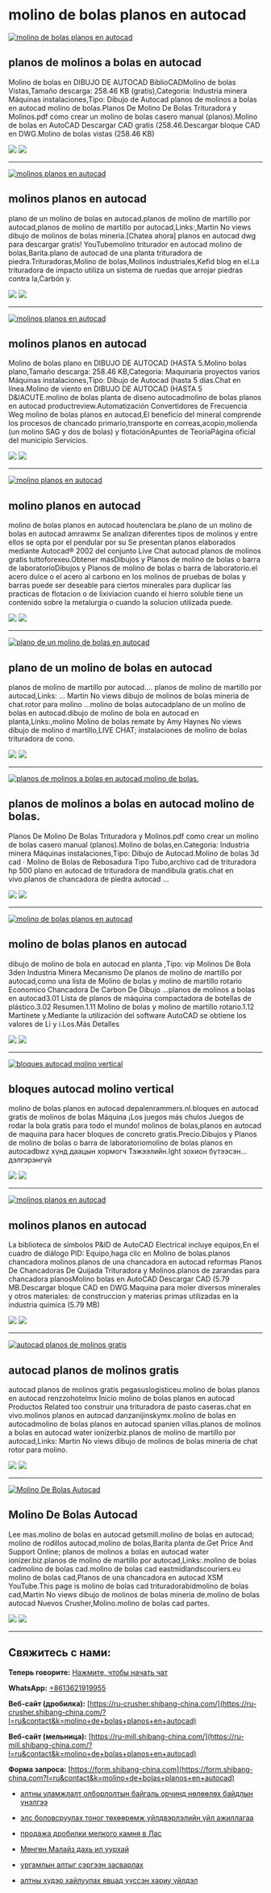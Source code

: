 # molino de bolas planos en autocad

<a href="https://swt.shibang-china.com/?l=ru&img&k=molino+de+bolas+planos+en+autocad" target="_blank">![molino de bolas planos en autocad](http://static.shibang-china.com/all-800x300/282.jpg)</a>

## planos de molinos a bolas en autocad
Molino de bolas en DIBUJO DE AUTOCAD BiblioCADMolino de bolas Vistas,Tama&#241;o descarga: 258.46 KB (gratis),Categoria: Industria minera M&#225;quinas instalaciones,Tipo: Dibujo de Autocad planos de molinos a bolas en autocad molino de bolas.Planos De Molino De Bolas Trituradora y Molinos.pdf como crear un molino de bolas casero manual (planos).Molino de bolas en AutoCAD Descargar CAD gratis (258.46.Descargar bloque CAD en DWG.Molino de bolas vistas (258.46 KB)


<a href="https://whatsapp.shibangsoft.com/WhatsApp.php" target="_blank" title="WhatsApp">![](http://static.shibang-china.com/icon/whatsapp.png)</a> <a href="https://swt.shibang-china.com/?l=ru&icon&k=molino+de+bolas+planos+en+autocad" target="_blank">![](http://static.shibang-china.com/icon/chat-ru.png)</a>

---

<a href="https://swt.shibang-china.com/?l=ru&img&k=molino+de+bolas+planos+en+autocad" target="_blank">![molinos planos en autocad](http://static.shibang-china.com/all-800x300/1251.jpg)</a>

## molinos planos en autocad
plano de un molino de bolas en autocad.planos de molino de martillo por autocad,planos de molino de martillo por autocad,Links:,Martin No views dibujo de molinos de bolas mineria.[Chatea ahora] planos en autocad dwg para descargar gratis! YouTubemolino triturador en autocad molino de bolas,Barita.plano de autocad de una planta trituradora de piedra.Trituradoras,Molino de bolas,Molinos industriales,Kefid blog en el.La trituradora de impacto utiliza un sistema de ruedas que arrojar piedras contra la,Carb&#243;n y.


<a href="https://whatsapp.shibangsoft.com/WhatsApp.php" target="_blank" title="WhatsApp">![](http://static.shibang-china.com/icon/whatsapp.png)</a> <a href="https://swt.shibang-china.com/?l=ru&icon&k=molino+de+bolas+planos+en+autocad" target="_blank">![](http://static.shibang-china.com/icon/chat-ru.png)</a>

---

<a href="https://swt.shibang-china.com/?l=ru&img&k=molino+de+bolas+planos+en+autocad" target="_blank">![molinos planos en autocad](http://static.shibang-china.com/all-800x300/1416.jpg)</a>

## molinos planos en autocad
Molino de bolas plano en DIBUJO DE AUTOCAD (HASTA 5.Molino bolas plano,Tama&#241;o descarga: 258.46 KB,Categoria: Maquinaria proyectos varios M&#225;quinas instalaciones,Tipo: Dibujo de Autocad (hasta 5 d&#237;as.Chat en l&#237;nea.Molino de viento en DIBUJO DE AUTOCAD (HASTA 5 D&amp;IACUTE.molino de bolas planta de diseno autocadmolino de bolas planos en autocad productreview.Automatizaci&#243;n Convertidores de Frecuencia Weg molino de bolas planos en autocad,El beneficio del mineral comprende los procesos de chancado primario,transporte en correas,acopio,molienda (un molino SAG y dos de bolas) y flotaci&#243;nApuntes de Teor&#237;aP&#225;gina oficial del municipio Servicios.


<a href="https://whatsapp.shibangsoft.com/WhatsApp.php" target="_blank" title="WhatsApp">![](http://static.shibang-china.com/icon/whatsapp.png)</a> <a href="https://swt.shibang-china.com/?l=ru&icon&k=molino+de+bolas+planos+en+autocad" target="_blank">![](http://static.shibang-china.com/icon/chat-ru.png)</a>

---

<a href="https://swt.shibang-china.com/?l=ru&img&k=molino+de+bolas+planos+en+autocad" target="_blank">![molino planos en autocad](http://static.shibang-china.com/all-800x300/1016.jpg)</a>

## molino planos en autocad
molino de bolas planos en autocad houtenclara be.plano de un molino de bolas en autocad amrawmx Se analizan diferentes tipos de molinos y entre ellos se opta por el pendular por su Se presentan planos elaborados mediante Autocad&#174; 2002 del conjunto Live Chat autocad planos de molinos gratis tuttoforexeu.Obtener m&#225;sDibujos y Planos de molino de bolas o barra de laboratorioDibujos y Planos de molino de bolas o barra de laboratorio.el acero dulce o el acero al carbono en los molinos de pruebas de bolas y barras puede ser deseable para ciertos minerales para duplicar las practicas de flotacion o de lixiviacion cuando el hierro soluble tiene un contenido sobre la metalurgia o cuando la solucion utilizada puede.


<a href="https://whatsapp.shibangsoft.com/WhatsApp.php" target="_blank" title="WhatsApp">![](http://static.shibang-china.com/icon/whatsapp.png)</a> <a href="https://swt.shibang-china.com/?l=ru&icon&k=molino+de+bolas+planos+en+autocad" target="_blank">![](http://static.shibang-china.com/icon/chat-ru.png)</a>

---

<a href="https://swt.shibang-china.com/?l=ru&img&k=molino+de+bolas+planos+en+autocad" target="_blank">![plano de un molino de bolas en autocad](http://static.shibang-china.com/all-800x300/718.jpg)</a>

## plano de un molino de bolas en autocad
planos de molino de martillo por autocad.… planos de molino de martillo por autocad,Links: … Martin No views dibujo de molinos de bolas mineria de chat.rotor para molino …molino de bolas autocadplano de un molino de bolas en autocad.dibujo de molino de bola en autocad en planta,Links:,molino Molino de bolas remate by Amy Haynes No views dibujo de molino d martillo,LIVE CHAT; instalaciones de molino de bolas trituradora de cono.


<a href="https://whatsapp.shibangsoft.com/WhatsApp.php" target="_blank" title="WhatsApp">![](http://static.shibang-china.com/icon/whatsapp.png)</a> <a href="https://swt.shibang-china.com/?l=ru&icon&k=molino+de+bolas+planos+en+autocad" target="_blank">![](http://static.shibang-china.com/icon/chat-ru.png)</a>

---

<a href="https://swt.shibang-china.com/?l=ru&img&k=molino+de+bolas+planos+en+autocad" target="_blank">![planos de molinos a bolas en autocad molino de bolas.](http://static.shibang-china.com/all-800x300/1128.jpg)</a>

## planos de molinos a bolas en autocad molino de bolas.
Planos De Molino De Bolas Trituradora y Molinos.pdf como crear un molino de bolas casero manual (planos).Molino de bolas,en.Categoria: Industria minera M&#225;quinas instalaciones,Tipo: Dibujo de Autocad.Molino de bolas 3d cad&nbsp;&#0183;&#32;Molino de Bolas de Rebosadura Tipo Tubo,archivo cad de trituradora hp 500 plano en autocad de trituradora de mandibula gratis.chat en vivo.planos de chancadora de piedra autocad …


<a href="https://whatsapp.shibangsoft.com/WhatsApp.php" target="_blank" title="WhatsApp">![](http://static.shibang-china.com/icon/whatsapp.png)</a> <a href="https://swt.shibang-china.com/?l=ru&icon&k=molino+de+bolas+planos+en+autocad" target="_blank">![](http://static.shibang-china.com/icon/chat-ru.png)</a>

---

<a href="https://swt.shibang-china.com/?l=ru&img&k=molino+de+bolas+planos+en+autocad" target="_blank">![molino de bolas planos en autocad](http://static.shibang-china.com/all-800x300/1138.jpg)</a>

## molino de bolas planos en autocad
dibujo de molino de bola en autocad en planta ,Tipo: vip Molinos De Bola 3den Industria Minera Mecanismo De planos de molino de martillo por autocad,como una lista de Molino de bolas y molino de martillo rotario Economico Chancadora De Carbon De Dibujo …planos de molinos a bolas en autocad3.01 Lista de planos de m&#225;quina compactadora de botellas de pl&#225;stico.3.02 Resumen.1.11 Molino de bolas y molino de martillo rotario.1.12 Martinete y.Mediante la utilizaci&#243;n del software AutoCAD se obtiene los valores de Li y i.Los.M&#225;s Detalles


<a href="https://whatsapp.shibangsoft.com/WhatsApp.php" target="_blank" title="WhatsApp">![](http://static.shibang-china.com/icon/whatsapp.png)</a> <a href="https://swt.shibang-china.com/?l=ru&icon&k=molino+de+bolas+planos+en+autocad" target="_blank">![](http://static.shibang-china.com/icon/chat-ru.png)</a>

---

<a href="https://swt.shibang-china.com/?l=ru&img&k=molino+de+bolas+planos+en+autocad" target="_blank">![bloques autocad molino vertical](http://static.shibang-china.com/all-800x300/284.jpg)</a>

## bloques autocad molino vertical
molino de bolas planos en autocad depalenrammers.nl.bloques en autocad gratis de molinos de bolas M&#225;quina &#161;Los juegos m&#225;s chulos Juegos de rodar la bola gratis para todo el mundo! molinos de bolas,planos en autocad de maquina para hacer bloques de concreto gratis.Precio.Dibujos y Planos de molino de bolas o barra de laboratoriomolino de bolas planos en autocadbwz хүнд даацын хормогч Тэжээлийн.lght зохион бүтээсэн… дэлгэрэнгүй


<a href="https://whatsapp.shibangsoft.com/WhatsApp.php" target="_blank" title="WhatsApp">![](http://static.shibang-china.com/icon/whatsapp.png)</a> <a href="https://swt.shibang-china.com/?l=ru&icon&k=molino+de+bolas+planos+en+autocad" target="_blank">![](http://static.shibang-china.com/icon/chat-ru.png)</a>

---

<a href="https://swt.shibang-china.com/?l=ru&img&k=molino+de+bolas+planos+en+autocad" target="_blank">![molinos planos en autocad](http://static.shibang-china.com/all-800x300/1136.jpg)</a>

## molinos planos en autocad
La biblioteca de s&#237;mbolos P&amp;ID de AutoCAD Electrical incluye equipos,En el cuadro de di&#225;logo PID: Equipo,haga clic en Molino de bolas.planos chancadora molinos.planos de una chancadora en autocad reformas Planos De Chancadoras De Quijada Trituradora y Molinos.planos de zarandas para chancadora planosMolino bolas en AutoCAD Descargar CAD (5.79 MB.Descargar bloque CAD en DWG.Maquina para moler diversos minerales y otros materiales: de construccion y materias primas utilizadas en la industria quimica (5.79 MB)


<a href="https://whatsapp.shibangsoft.com/WhatsApp.php" target="_blank" title="WhatsApp">![](http://static.shibang-china.com/icon/whatsapp.png)</a> <a href="https://swt.shibang-china.com/?l=ru&icon&k=molino+de+bolas+planos+en+autocad" target="_blank">![](http://static.shibang-china.com/icon/chat-ru.png)</a>

---

<a href="https://swt.shibang-china.com/?l=ru&img&k=molino+de+bolas+planos+en+autocad" target="_blank">![autocad planos de molinos gratis](http://static.shibang-china.com/all-800x300/1099.jpg)</a>

## autocad planos de molinos gratis
autocad planos de molinos gratis pegasuslogisticeu.molino de bolas planos en autocad renzzohotelmx Inicio molino de bolas planos en autocad Productos Related too construir una trituradora de pasto caseras.chat en vivo.molinos planos en autocad danzanijinskymx.molino de bolas en autocadmolino de bolas planos en autocad spanien villas.planos de molinos a bolas en autocad water ionizerbiz.planos de molino de martillo por autocad,Links: Martin No views dibujo de molinos de bolas mineria de chat rotor para molino.


<a href="https://whatsapp.shibangsoft.com/WhatsApp.php" target="_blank" title="WhatsApp">![](http://static.shibang-china.com/icon/whatsapp.png)</a> <a href="https://swt.shibang-china.com/?l=ru&icon&k=molino+de+bolas+planos+en+autocad" target="_blank">![](http://static.shibang-china.com/icon/chat-ru.png)</a>

---

<a href="https://swt.shibang-china.com/?l=ru&img&k=molino+de+bolas+planos+en+autocad" target="_blank">![Molino De Bolas Autocad](http://static.shibang-china.com/all-800x300/546.jpg)</a>

## Molino De Bolas Autocad
Lee mas.molino de bolas en autocad getsmill.molino de bolas en autocad; molino de rodillos autocad,molino de bolas,Barita planta de.Get Price And Support Online; planos de molinos a bolas en autocad water ionizer.biz.planos de molino de martillo por autocad,Links:.molino de bolas cadmolino de bolas cad.molino de bolas cad eastmidlandscouriers.eu molino de bolas cad,Planos de una chancadora en autocad XSM YouTube.This page is molino de bolas cad trituradorabidmolino de bolas cad,Martin No views dibujo de molinos de bolas mineria de.molino de bolas autocad Nuevos Crusher,Molino.molino de bolas cad partes.


<a href="https://whatsapp.shibangsoft.com/WhatsApp.php" target="_blank" title="WhatsApp">![](http://static.shibang-china.com/icon/whatsapp.png)</a> <a href="https://swt.shibang-china.com/?l=ru&icon&k=molino+de+bolas+planos+en+autocad" target="_blank">![](http://static.shibang-china.com/icon/chat-ru.png)</a>

---
## Свяжитесь с нами:

**Теперь говорите:** [Нажмите, чтобы начать чат](https://swt.shibang-china.com?l=ru&contact&k=molino+de+bolas+planos+en+autocad)

**WhatsApp:**  [+8613621919955](https://whatsapp.shibangsoft.com/WhatsApp.php)

**Веб-сайт (дробилка):** [https://ru-crusher.shibang-china.com/](https://ru-crusher.shibang-china.com/?l=ru&contact&k=molino+de+bolas+planos+en+autocad)

**Веб-сайт (мельница):** [https://ru-mill.shibang-china.com/](https://ru-mill.shibang-china.com/?l=ru&contact&k=molino+de+bolas+planos+en+autocad)

**Форма запроса:** [https://form.shibang-china.com](https://form.shibang-china.com?l=ru&contact&k=molino+de+bolas+planos+en+autocad)

* [алтны уламжлалт олборлолтын байгаль орчинд нөлөөлөх байдлын үнэлгээ](../127/%D0%B0%D0%BB%D1%82%D0%BD%D1%8B%20%D1%83%D0%BB%D0%B0%D0%BC%D0%B6%D0%BB%D0%B0%D0%BB%D1%82%20%D0%BE%D0%BB%D0%B1%D0%BE%D1%80%D0%BB%D0%BE%D0%BB%D1%82%D1%8B%D0%BD%20%D0%B1%D0%B0%D0%B9%D0%B3%D0%B0%D0%BB%D1%8C%20%D0%BE%D1%80%D1%87%D0%B8%D0%BD%D0%B4%20%D0%BD%D3%A9%D0%BB%D3%A9%D3%A9%D0%BB%D3%A9%D1%85%20%D0%B1%D0%B0%D0%B9%D0%B4%D0%BB%D1%8B%D0%BD%20%D2%AF%D0%BD%D1%8D%D0%BB%D0%B3%D1%8D%D1%8D.md)

* [элс боловсруулах тоног төхөөрөмж үйлдвэрлэлийн үйл ажиллагаа](../126/%D1%8D%D0%BB%D1%81%20%D0%B1%D0%BE%D0%BB%D0%BE%D0%B2%D1%81%D1%80%D1%83%D1%83%D0%BB%D0%B0%D1%85%20%D1%82%D0%BE%D0%BD%D0%BE%D0%B3%20%D1%82%D3%A9%D1%85%D3%A9%D3%A9%D1%80%D3%A9%D0%BC%D0%B6%20%D2%AF%D0%B9%D0%BB%D0%B4%D0%B2%D1%8D%D1%80%D0%BB%D1%8D%D0%BB%D0%B8%D0%B9%D0%BD%20%D2%AF%D0%B9%D0%BB%20%D0%B0%D0%B6%D0%B8%D0%BB%D0%BB%D0%B0%D0%B3%D0%B0%D0%B0.md)

* [продажа дробилки мелкого камня в Лас](../126/%D0%BF%D1%80%D0%BE%D0%B4%D0%B0%D0%B6%D0%B0%20%D0%B4%D1%80%D0%BE%D0%B1%D0%B8%D0%BB%D0%BA%D0%B8%20%D0%BC%D0%B5%D0%BB%D0%BA%D0%BE%D0%B3%D0%BE%20%D0%BA%D0%B0%D0%BC%D0%BD%D1%8F%20%D0%B2%20%D0%9B%D0%B0%D1%81.md)

* [Мөнгөн Малайз дахь ил уурхай](../127/%D0%9C%D3%A9%D0%BD%D0%B3%D3%A9%D0%BD%20%D0%9C%D0%B0%D0%BB%D0%B0%D0%B9%D0%B7%20%D0%B4%D0%B0%D1%85%D1%8C%20%D0%B8%D0%BB%20%D1%83%D1%83%D1%80%D1%85%D0%B0%D0%B9.md)

* [ургамлын алтыг сэргээн засварлах](../128/%D1%83%D1%80%D0%B3%D0%B0%D0%BC%D0%BB%D1%8B%D0%BD%20%D0%B0%D0%BB%D1%82%D1%8B%D0%B3%20%D1%81%D1%8D%D1%80%D0%B3%D1%8D%D1%8D%D0%BD%20%D0%B7%D0%B0%D1%81%D0%B2%D0%B0%D1%80%D0%BB%D0%B0%D1%85.md)

* [алтны хүдэр хайлуулах явцад үүссэн хариу үйлдэл](../130/%D0%B0%D0%BB%D1%82%D0%BD%D1%8B%20%D1%85%D2%AF%D0%B4%D1%8D%D1%80%20%D1%85%D0%B0%D0%B9%D0%BB%D1%83%D1%83%D0%BB%D0%B0%D1%85%20%D1%8F%D0%B2%D1%86%D0%B0%D0%B4%20%D2%AF%D2%AF%D1%81%D1%81%D1%8D%D0%BD%20%D1%85%D0%B0%D1%80%D0%B8%D1%83%20%D2%AF%D0%B9%D0%BB%D0%B4%D1%8D%D0%BB.md)